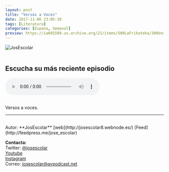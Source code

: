 ```yaml
---
layout: post
title: "Versos a Voces"
date: 2017-11-06 23:05:10
tags: [Literatura]
categories: [Espana, Semanal]
preview: https://ia601509.us.archive.org/21/items/500LaFrikoteka/300VersosAVoces.jpg
---
```


![JosEscolar](https://ia601509.us.archive.org/21/items/500LaFrikoteka/500VersosAVoces.jpg)
<br/>
<br/>

## Escucha su más reciente episodio  

<!--reproductor-feed=http://feedpress.me/jose_escolar-->
<!--reproductor-start-->
<audio id="audio" preload="auto" controls="" src="https://tracking.feedpress.it/link/20006/10865635/vav-DEINCOGNITASYADVERTENCIAS.mp3"></audio>
<!--reproductor-end-->

<br>
Versos a voces.  


_ _ _

<br>
Autor: **JosEscolar**  
[web](http://josescolar8.webnode.es/)  
[Feed](http://feedpress.me/jose_escolar)  


**Contacta:**  
Twitter: [@josescolar](https://twitter.com/josescolar)  
[Youtube](http://youtube.com/josescolar)  
[Instagram](https://www.instagram.com/josescolar/)  
Correo: [josescolar@avpodcast.net](mailto:josescolar@avpodcast.net)  

